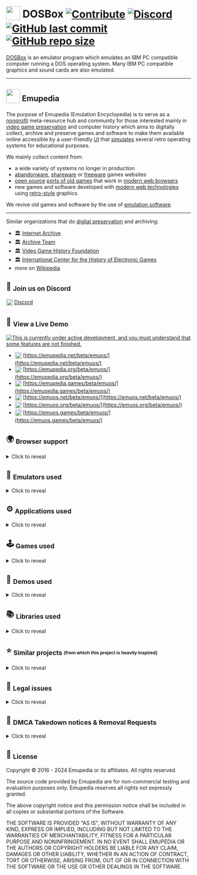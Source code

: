 # <sub><img loading="lazy" width="38" height="38" alt="" src="https://emupedia.net/beta/emuos/assets/images/icons/desktop/dosbox.png" /></sub> DOSBox [![Contribute](https://img.shields.io/badge/contributions-welcome-brightgreen.svg)](https://github.com/Emupedia/emupedia-app-dosbox/pulls) [![Discord](https://img.shields.io/discord/510149138491506688.svg?logo=discord)](https://discord.gg/emupedia-510149138491506688) [![GitHub last commit](https://img.shields.io/github/last-commit/Emupedia/emupedia-app-dosbox.svg)](#-emupedia-----) [![GitHub repo size](https://img.shields.io/github/repo-size/Emupedia/emupedia-app-dosbox.svg)](#-emupedia-----)

[DOSBox](https://www.dosbox.com) is an emulator program which emulates an IBM PC compatible computer running a DOS operating system. Many IBM PC compatible graphics and sound cards are also emulated.

---

## <sub><img loading="lazy" width="38" height="38" alt="" src="https://emupedia.net/beta/emuos/assets/images/logos/emupedia/emupedia-logo.svg" /></sub> Emupedia

The purpose of Emupedia (Emulation Encyclopedia) is to serve as a [nonprofit](https://en.wikipedia.org/wiki/Nonprofit_organization) meta-resource hub and community for those interested mainly in [video game preservation](https://en.wikipedia.org/wiki/Video_game_preservation) and computer history which aims to digitally collect, archive and preserve games and software to make them available online accessible by a user-friendly [UI](https://en.wikipedia.org/wiki/User_interface) that [simulates](https://difference.guru/difference-between-simulator-and-emulator) several retro operating systems for educational purposes.

We mainly collect content from:

* a wide variety of systems no longer in production
* [abandonware](https://en.wikipedia.org/wiki/Abandonware), [shareware](https://en.wikipedia.org/wiki/Shareware) or [freeware](https://en.wikipedia.org/wiki/Freeware) games websites
* [open source](https://en.wikipedia.org/wiki/Free_and_open-source_software) [ports of old games](https://en.wikipedia.org/wiki/Porting) that work in [modern web browsers](https://en.wikipedia.org/wiki/List_of_web_browsers)
* new games and software developed with [modern web technologies](https://en.wikipedia.org/wiki/HTML5) using [retro-style](https://en.wikipedia.org/wiki/Retrogaming) graphics

We revive old games and software by the use of [emulation software](https://en.wikipedia.org/wiki/Emulator).

---
Similar organizations that do [digital preservation](https://en.wikipedia.org/wiki/Digital_preservation) and archiving:

* 🏛 [Internet Archive](https://archive.org)
* 🏛 [Archive Team](https://www.archiveteam.org)
* 🏛 [Video Game History Foundation](https://gamehistory.org)
* 🏛 [International Center for the History of Electronic Games](https://www.museumofplay.org/about/icheg)
* more on [Wikipedia](https://en.wikipedia.org/wiki/List_of_digital_preservation_initiatives)

## 💬 <sub>Join us on Discord</sub>

<sub><img width="18" height="18" alt="" src="https://emupedia.net/beta/emuos/assets/images/icons/desktop/discord.png" /></sub> [Discord](https://discord.gg/emupedia-510149138491506688)

## 👀 <sub>View a Live Demo</sub>
[![This is currently under active development, and you must understand that some features are not finished.](https://emupedia.net/images/under-development.svg)](#-view-a-live-demo)

* <sub><img loading="lazy" width="18" height="18" alt="" src="https://emupedia.net/beta/emuos/assets/images/logos/emupedia/emupedia-logo.svg" /></sub> [https://emupedia.net/beta/emuos/](https://emupedia.net/beta/emuos/)
* <sub><img loading="lazy" width="18" height="18" alt="" src="https://emupedia.net/beta/emuos/assets/images/logos/emupedia/emupedia-logo.svg" /></sub> [https://emupedia.org/beta/emuos/](https://emupedia.org/beta/emuos/)
* <sub><img loading="lazy" width="18" height="18" alt="" src="https://emupedia.net/beta/emuos/assets/images/logos/emupedia/emupedia-logo.svg" /></sub> [https://emupedia.games/beta/emuos/](https://emupedia.games/beta/emuos/)
* <sub><img loading="lazy" width="18" height="18" alt="" src="https://emupedia.net/beta/emuos/assets/images/logos/emupedia/emupedia-logo.svg" /></sub> [https://emuos.net/beta/emuos/](https://emuos.net/beta/emuos/)
* <sub><img loading="lazy" width="18" height="18" alt="" src="https://emupedia.net/beta/emuos/assets/images/logos/emupedia/emupedia-logo.svg" /></sub> [https://emuos.org/beta/emuos/](https://emuos.org/beta/emuos/)
* <sub><img loading="lazy" width="18" height="18" alt="" src="https://emupedia.net/beta/emuos/assets/images/logos/emupedia/emupedia-logo.svg" /></sub> [https://emuos.games/beta/emuos/](https://emuos.games/beta/emuos/)

## 🌍 <sub>Browser support</sub>
<details>
<summary>Click to reveal</summary>

---
[![* application support may vary](https://emupedia.net/images/app-support-may-vary.svg)](#-browser-support)

| Logo                                                                                                                                                                                    | Company               | Name              | Rendering Engine | Version         |
| :---:                                                                                                                                                                                   | :---                  | :---              | :---             | :---:           |
| <img loading="lazy" width="24" height="24" src="https://raw.githubusercontent.com/alrra/browser-logos/master/src/archive/internet-explorer_9-11/internet-explorer_9-11.svg" alt="Internet Explorer" /> | Microsoft             | Internet Explorer | Trident          | <sup>*</sup>11+ |
| <img loading="lazy" width="24" height="24" src="https://raw.githubusercontent.com/alrra/browser-logos/master/src/archive/edge_12-18/edge_12-18.svg" alt="Edge" />                                      | Microsoft             | Edge              | EdgeHTML         | <sup>*</sup>12+ |
| <img loading="lazy" width="24" height="24" src="https://raw.githubusercontent.com/alrra/browser-logos/master/src/edge/edge.svg" alt="Edge" />                                                          | Microsoft             | Edge              | Blink            | 79+             |
| <img loading="lazy" width="24" height="24" src="https://raw.githubusercontent.com/alrra/browser-logos/main/src/archive/firefox_3.5-22/firefox_3.5-22.png" alt="Firefox" />                           | Mozilla               | Firefox           | Gecko            | <sup>*</sup>4+  |
| <img loading="lazy" width="24" height="24" src="https://raw.githubusercontent.com/alrra/browser-logos/master/src/firefox/firefox.svg" alt="Firefox" />                                                 | Mozilla               | Firefox           | Quantum Gecko    | 57+             |
| <img loading="lazy" width="24" height="24" src="https://raw.githubusercontent.com/alrra/browser-logos/master/src/pale-moon/pale-moon.png" alt="Pale Moon" />                                           | Moonchild Productions | Pale Moon         | Goanna           | <sup>*</sup>4+  |
| <img loading="lazy" width="24" height="24" src="https://raw.githubusercontent.com/alrra/browser-logos/master/src/basilisk/basilisk.svg" alt="Basilisk" />                                              | Moonchild Productions | Basilisk          | Goanna           | <sup>*</sup>1+  |
| <img loading="lazy" width="24" height="24" src="https://raw.githubusercontent.com/alrra/browser-logos/master/src/archive/chrome_1-11/chrome_1-11.svg" alt="Chrome" />                                  | Google                | Chrome            | WebKit           | <sup>*</sup>3+  |
| <img loading="lazy" width="24" height="24" src="https://raw.githubusercontent.com/alrra/browser-logos/master/src/chrome/chrome.svg" alt="Chrome" />                                                    | Google                | Chrome            | Blink            | 28+             |
| <img loading="lazy" width="24" height="24" src="https://raw.githubusercontent.com/alrra/browser-logos/master/src/archive/opera_15-32/opera_15-32.png" alt="Opera" />                                   | Opera Software        | Opera             | Presto           | <sup>*</sup>12+ |
| <img loading="lazy" width="24" height="24" src="https://raw.githubusercontent.com/alrra/browser-logos/master/src/opera/opera.svg" alt="Opera" />                                                       | Opera Software        | Opera             | Blink            | 15+             |
| <img loading="lazy" width="24" height="24" src="https://raw.githubusercontent.com/alrra/browser-logos/master/src/safari/safari.png" alt="Safari" />                                                    | Apple                 | Safari            | WebKit           | 8+              |
| <img loading="lazy" width="24" height="24" src="https://raw.githubusercontent.com/alrra/browser-logos/master/src/brave/brave.svg" alt="Brave" />                                                       | Brave Software        | Brave             | Blink            | 1+              |
| <img loading="lazy" width="24" height="24" src="https://raw.githubusercontent.com/alrra/browser-logos/master/src/vivaldi/vivaldi.svg" alt="Vivaldi" />                                                 | Vivaldi Technologies  | Vivaldi           | Blink            | 1+              |
---
</details>

## 🤖 <sub>Emulators used</sub>
<details>
<summary>Click to reveal</summary>

---
[![This list it not always up to date.](https://emupedia.net/images/not-up-to-date.svg)](#-emulators-used)

| Name                        | Website                                                                                                                           | Repository                                                                                                                                            | License                                                                                               |
| :---                        | :---                                                                                                                              | :---                                                                                                                                                  | :---                                                                                                  |
| MAME                        | [mamedev.org](https://www.mamedev.org)                                                                                            | [github.com/mamedev/mame](https://github.com/mamedev/mame)                                                                                            | [GPL-2.0](https://github.com/mamedev/mame/blob/master/LICENSE.md)                                     |
| DOSBox                      | [dosbox.com](https://www.dosbox.com)                                                                                              | [sourceforge.net/projects/dosbox](https://sourceforge.net/projects/dosbox)                                                                            | [GPL-2.0](https://sourceforge.net/projects/dosbox)                                                    |
| Em-DOSBox                   | ❌                                                                                                                                | [github.com/dreamlayers/em-dosbox](https://github.com/dreamlayers/em-dosbox)                                                                          | [GPL-2.0](https://github.com/dreamlayers/em-dosbox/blob/em-dosbox-svn-sdl2/COPYING)                   |
| emularity                   | [archiveteam.org/index.php?title=Emularity](https://www.archiveteam.org/index.php?title=Emularity)                                | [github.com/db48x/emularity](https://github.com/db48x/emularity)                                                                                      | [GPL-3.0](https://github.com/db48x/emularity/blob/master/LICENSE)                                     |
| JS-DOS                      | [js-dos.com](https://js-dos.com/)                                                                                                 | [github.com/caiiiycuk/js-dos](https://github.com/caiiiycuk/js-dos)                                                                                    | [GPL-2.0](https://github.com/caiiiycuk/js-dos/blob/6.22/LICENSE)                                      |
---
</details>

## ⚙ <sub>Applications used</sub>
<details>
<summary>Click to reveal</summary>

---
[![This list it not always up to date.](https://emupedia.net/images/not-up-to-date.svg)](#-applications-used)

| Name                        | Website                                                                                                                           | Repository                                                                                                                                            | License                                                                                               |
| :---                        | :---                                                                                                                              | :---                                                                                                                                                  | :---                                                                                                  |
| Butterchurn                 | [butterchurnviz.com](https://butterchurnviz.com)                                                                                  | [github.com/jberg/butterchurn](https://github.com/jberg/butterchurn)                                                                                  | [MIT](https://github.com/jberg/butterchurn/blob/master/LICENSE)                                       |
| Clippy                      | [pi0.github.io/clippyjs/demo](https://pi0.github.io/clippyjs/demo)                                                                | [github.com/pi0/clippyjs](https://github.com/pi0/clippyjs)                                                                                            | [MIT](https://github.com/pi0/clippyjs/blob/master/LICENCE.md)                                         |
| Clippy.js                   | [smore.com/clippy-js](https://www.smore.com/clippy-js)                                                                            | [github.com/smore-inc/clippy.js](https://github.com/smore-inc/clippy.js)                                                                              | [MIT](https://github.com/smore-inc/clippy.js/blob/master/MIT-LICENSE.txt)                             |
| desktopPet                  | [adrianotiger.github.io/desktopPet](https://adrianotiger.github.io/desktopPet)                                                    | [github.com/Adrianotiger/desktopPet](https://github.com/Adrianotiger/desktopPet)                                                                      | ❓                                                                                                     |
| JS Paint                    | [jspaint.app](https://jspaint.app)                                                                                                | [github.com/1j01/jspaint](https://github.com/1j01/jspaint)                                                                                            | ❓                                                                                                     |
| Method Draw                 | [editor.method.ac](https://editor.method.ac)                                                                                      | [github.com/methodofaction/Method-Draw](https://github.com/methodofaction/Method-Draw)                                                                | [MIT](https://github.com/methodofaction/Method-Draw/blob/master/LICENSE)                              |
| Pipes                       | [1j01.github.io/pipes](https://1j01.github.io/pipes)                                                                              | [github.com/1j01/pipes](https://github.com/1j01/pipes)                                                                                                | [MIT](https://github.com/1j01/pipes/blob/master/LICENSE)                                              |
| SVG Editor                  | [svg-edit.github.io/svgedit/releases/latest](https://svg-edit.github.io/svgedit/releases/latest/editor/svg-editor.html)           | [github.com/SVG-Edit/svgedit](https://github.com/SVG-Edit/svgedit)                                                                                    | [MIT](https://github.com/SVG-Edit/svgedit/blob/master/LICENSE-MIT.txt)                                |
| Visual Studio Code          | [code.visualstudio.com](https://code.visualstudio.com/)                                                                           | [github.com/Microsoft/vscode](https://github.com/Microsoft/vscode/)                                                                                   | [MIT](https://github.com/microsoft/vscode/blob/master/LICENSE.txt)                                    |
| web-esheep                  | [adrianotiger.github.io/web-esheep](https://adrianotiger.github.io/web-esheep)                                                    | [github.com/Adrianotiger/web-esheep](https://github.com/Adrianotiger/web-esheep)                                                                      | [GPL-3.0](https://github.com/Adrianotiger/web-esheep/blob/master/LICENSE)                             |
| WebAmp                      | [webamp.org](https://webamp.org)                                                                                                  | [github.com/captbaritone/webamp](https://github.com/captbaritone/webamp)                                                                              | [MIT](https://github.com/captbaritone/webamp/blob/master/LICENSE.txt)                                 |
---
</details>

## 🕹️ <sub>Games used</sub>
<details>
<summary>Click to reveal</summary>

---
[![This list it not always up to date.](https://emupedia.net/images/not-up-to-date.svg)](#%EF%B8%8F-games-used)

| Name                        | Website                                                                                                                           | Repository                                                                                                                                            | License                                                                                               |
| :---                        | :---                                                                                                                              | :---                                                                                                                                                  | :---                                                                                                  |
| ascii-patrol                | [ascii-patrol.com](https://ascii-patrol.com/area54/ascii-patrol-html5.html)                                                       | [github.com/msokalski/ascii-patrol](https://github.com/msokalski/ascii-patrol)                                                                        | [GPL-3.0](https://github.com/msokalski/ascii-patrol/blob/master/LICENSE)                              |
| C&C - HTML5                 | [adityaravishankar.com](http://www.adityaravishankar.com/projects/games/command-and-conquer/)                                     | [github.com/adityaravishankar/command-and-conquer](https://github.com/adityaravishankar/command-and-conquer)                                          | ❓                                                                                                     |
| Cookie Clicker              | [orteil.dashnet.org/cookieclicker](https://orteil.dashnet.org/cookieclicker/)                                                     | [github.com/ozh/cookieclicker](https://github.com/ozh/cookieclicker)                                                                                  | ❓                                                                                                     |
| d3wasm                      | [wasm.continuation-labs.com/d3demo](http://wasm.continuation-labs.com/d3demo/)                                                    | [github.com/gabrielcuvillier/d3wasm](https://github.com/gabrielcuvillier/d3wasm)                                                                      | [GPL-3.0](https://github.com/gabrielcuvillier/d3wasm/blob/master/COPYING.txt)                         |
| Dark Reign - HTML5          | [qmegas.info/dark-reign-html5](https://qmegas.info/dark-reign-html5/)                                                             | [github.com/qmegas/Dark-Reign---HTML5-Version](https://github.com/qmegas/Dark-Reign---HTML5-Version)                                                  | [MIT](https://github.com/qmegas/Dark-Reign---HTML5-Version/blob/master/README.md#license)             |
| Devilution for Web          | ❌                                                                                                                                | [github.com/d07RiV/devilution](https://github.com/d07RiV/devilution)                                                                                  | [Public Domain](https://github.com/d07RiV/devilution/blob/master/LICENSE)                             |
| Devilution                  | ❌                                                                                                                                | [github.com/diasurgical/devilution](https://github.com/diasurgical/devilution)                                                                        | [SUL](https://github.com/diasurgical/devilution/blob/master/LICENSE.md)                               |
| DiabloWeb                   | [d07riv.github.io/diabloweb](https://d07riv.github.io/diabloweb/)                                                                 | [github.com/d07RiV/diabloweb](https://github.com/d07RiV/diabloweb)                                                                                    | ❓                                                                                                     |
| js-solitaire                | [radovanjanjic.com/js-solitaire](http://radovanjanjic.com/js-solitaire)                                                           | [github.com/rjanjic/js-solitaire](https://github.com/rjanjic/js-solitaire)                                                                            | [MIT](https://github.com/rjanjic/js-solitaire/blob/master/LICENSE)                                    |
| minesweeper                 | [jonziebell.com/minesweeper](http://jonziebell.com/minesweeper)                                                                   | [github.com/ziebelje/minesweeper](https://github.com/ziebelje/minesweeper)                                                                            | ❓                                                                                                     |
| noa-engine                  | [andyhall.github.io/noa-testbed](https://andyhall.github.io/noa-testbed/)                                                         | [github.com/andyhall/noa](https://github.com/andyhall/noa)                                                                                            | [MIT](https://github.com/andyhall/noa/blob/master/LICENSE.txt)                                        |
| Ogar3                       | [ogar3-demo.herokuapp.com](https://ogar3-demo.herokuapp.com/)                                                                     | [github.com/Faris90/Ogar3](https://github.com/Faris90/Ogar3)                                                                                          | [Apache-2.0](https://github.com/Faris90/Ogar3/blob/master/LICENSE.md)                                 |
| OpenLara                    | [xproger.info/projects/OpenLara](http://xproger.info/projects/OpenLara/)                                                          | [github.com/XProger/OpenLara](https://github.com/XProger/OpenLara)                                                                                    | [BSD-2-Clause](https://github.com/XProger/OpenLara/blob/master/LICENSE)                               |
| OpenTomb                    | [opentomb.github.io](https://opentomb.github.io)                                                                                  | [github.com/opentomb/OpenTomb](https://github.com/opentomb/OpenTomb)                                                                                  | [LGPL-3.0](https://github.com/opentomb/OpenTomb/blob/master/LICENSE)                                  |
| OpenTTD                     | [openttd.org](https://www.openttd.org/)                                                                                           | [github.com/OpenTTD/OpenTTD](https://github.com/OpenTTD/OpenTTD)                                                                                      | [GPL-2.0](https://github.com/OpenTTD/OpenTTD/blob/master/COPYING.md)                                  |
| OpenXcom                    | [openxcom.org](https://openxcom.org/)                                                                                             | [github.com/OpenXcom/OpenXcom](https://github.com/OpenXcom/OpenXcom)                                                                                  | [GPL-3.0](https://github.com/OpenXcom/OpenXcom/blob/master/LICENSE.txt)                               |
| Pac-Man - HTML5             | [pacman-e281c.firebaseapp.com](https://pacman-e281c.firebaseapp.com/)                                                             | [github.com/luciopanepinto/pacman](https://github.com/luciopanepinto/pacman)                                                                          | [GPL-3.0](https://github.com/luciopanepinto/pacman/blob/master/LICENSE)                               |
| Pikachu Volleyball          | [gorisanson.github.io](https://gorisanson.github.io/pikachu-volleyball/en/)                                                       | [github.com/gorisanson/pikachu-volleyball](https://github.com/gorisanson/pikachu-volleyball)                                                          | ❓                                                                                                     |
| RA2HTML5                    | [ra2html5.surge.sh](https://ra2html5.surge.sh/)                                                                                   | ❌                                                                                                                                                    | ❓                                                                                                     |
| Quake2 PlayN                | [quake2playn.appspot.com](https://quake2playn.appspot.com/)                                                                       | [github.com/stefanhaustein/quake2-playn-port](https://github.com/stefanhaustein/quake2-playn-port)                                                    | [GPL-2.0](https://github.com/id-Software/Quake-2/blob/master/gnu.txt)                                 |
| QuakeJS                     | [quakejs.com](http://www.quakejs.com/)                                                                                            | [github.com/inolen/quakejs](https://github.com/inolen/quakejs)                                                                                        | [GPL-2.0](https://github.com/id-Software/Quake-III-Arena/blob/master/COPYING.txt)                     |
| planet_quake                | [quake.games](https://quake.games/)                                                                                               | [github.com/briancullinan/planet_quake](https://github.com/briancullinan/planet_quake)                                                                | [GPL-2.0](https://github.com/id-Software/Quake-III-Arena/blob/master/COPYING.txt)                     |
| Skifree.js                  | [basicallydan.github.io/skifree.js](http://basicallydan.github.io/skifree.js/)                                                    | [github.com/basicallydan/skifree.js](https://github.com/basicallydan/skifree.js)                                                                      | [MIT](https://github.com/basicallydan/skifree.js/blob/master/license.md)                              |
| Street Fighter Alpha        | [gamedev8.github.io/js-sfa](https://gamedev8.github.io/js-sfa/default.htm)                                                        | [github.com/gamedev8/js-sfa](https://github.com/gamedev8/js-sfa)                                                                                      | 😁 Permission granted from the author(s) 👍                                                           |
| WebAssembly DOOM            | [wadcmd.com](https://wadcmd.com/)                                                                                                 | [github.com/lazarv/wasm-doom](https://github.com/lazarv/wasm-doom)                                                                                    | [GPL-2.0](https://github.com/lazarv/wasm-doom/blob/master/COPYING.md)                                 |
| WebQuake                    | [webquake.quaddicted.com/Client](https://webquake.quaddicted.com/client/index.htm)                                                | [github.com/Triang3l/WebQuake](https://github.com/triang3l/webquake)                                                                                  | [GPL-2.0](https://github.com/triang3l/webquake/blob/master/GNU.md)                                    |
| Wolfenstein 3D              | ❌                                                                                                                                | [github.com/id-Software/wolf3d-browser](https://github.com/id-Software/wolf3d-browser)                                                                | [GPL-2.0](https://github.com/id-Software/wolf3d-browser/blob/master/COPYING.txt)                      |
| Wolfenstein 3D (Canvas)     | [users.atw.hu/wolf3d](http://users.atw.hu/wolf3d)                                                                                 | ❌                                                                                                                                                    | [GPL-2.0](http://users.atw.hu/wolf3d/COPYING.txt)                                                     |
| Xash3D-Emscripten           | [icrazyblaze.github.io](https://icrazyblaze.github.io/Xash3D-Emscripten/xash-intro.html)                                          | [github.com/FWGS/xash3d](https://github.com/FWGS/xash3d)                                                                                              | [GPL-3.0](https://github.com/FWGS/xash3d/blob/master/COPYING)                                         |

⭐ Honorable mentions <sub><sup>(not included because a more faithfull alternative was used)</sup></sub>

| Name                        | Website                                                                                                                           | Repository                                                                                                                                            | License                                                                                               |
| :---                        | :---                                                                                                                              | :---                                                                                                                                                  | :---                                                                                                  |
| minesweeper_js              | [minesweeper.zone](https://minesweeper.zone)                                                                                      | [github.com/reed-jones/minesweeper_js](https://github.com/reed-jones/minesweeper_js)                                                                  | [CC BY-NC 4.0](https://github.com/reed-jones/minesweeper_js/blob/master/LICENSE)                      |
| winmine-exe                 | [winmine-exe.now.sh](https://winmine-exe.now.sh)                                                                                  | [github.com/1000hz/winmine-exe](https://github.com/1000hz/winmine-exe)                                                                                | ❓                                                                                                     |
| HTML5 Pacman                | ❌                                                                                                                                | [github.com/daleharvey/pacman](https://github.com/daleharvey/pacman)                                                                                  | [WTFPL](https://github.com/daleharvey/pacman/blob/master/LICENSE)                                     |
---
</details>

## 🔫 <sub>Demos used</sub>
<details>
<summary>Click to reveal</summary>

---
[![This list it not always up to date.](https://emupedia.net/images/not-up-to-date.svg)](#-demos-used)

| Name                        | Website                                                                                                                           | Repository                                                                                                                                            | License                                                                                                 |
| :---                        | :---                                                                                                                              | :---                                                                                                                                                  | :---                                                                                                    |
| 3D Spatial Audio            | [howlerjs.com/#spatial](https://howlerjs.com/#spatial)                                                                            | [github.com/goldfire/howler.js](https://github.com/goldfire/howler.js/tree/master/examples/3d)                                                        | [MIT](https://github.com/goldfire/howler.js/blob/master/LICENSE.md)                                     |
| 8-bit Palette Color Cycling | [effectgames.com/demos/canvascycle](http://effectgames.com/demos/canvascycle/)                                                    | [effectgames.com/effect/article-Old_School_Color_Cycling_with_HTML5](http://effectgames.com/effect/article-Old_School_Color_Cycling_with_HTML5.html)  | [LGPL-3.0](http://effectgames.com/effect/article-Old_School_Color_Cycling_with_HTML5.html#_section_1_6) |
| asciicker                   | [asciicker.com/y3](http://asciicker.com/y3/)                                                                                      | ❌                                                                                                                                                    | 😁 Permission granted from the author(s) 👍                                                             |
| Biolab Disaster             | [playbiolab.com](https://playbiolab.com)                                                                                          | ❌                                                                                                                                                    | 😁 Permission granted from the author(s) 👍                                                             |
| Super Blob Blaster          | [phoboslab.org/twopointfive](https://phoboslab.org/twopointfive)                                                                  | [github.com/phoboslab/TwoPointFive](https://github.com/phoboslab/twopointfive)                                                                        | [MIT](https://github.com/phoboslab/TwoPointFive/blob/master/LICENSE)                                    |
| Voxel Space                 | [s-macke.github.io/VoxelSpace](https://s-macke.github.io/VoxelSpace/VoxelSpace.html)                                              | [github.com/s-macke/VoxelSpace](https://github.com/s-macke/VoxelSpace)                                                                                | [MIT](https://github.com/s-macke/VoxelSpace/blob/master/LICENSE)                                        |
---
</details>

## 📚 <sub>Libraries used</sub>
<details>
<summary>Click to reveal</summary>

---
[![This list it not always up to date.](https://emupedia.net/images/not-up-to-date.svg)](#-libraries-used)

| Name                        | Website                                                                                                                           | Repository                                                                                                   | License                                                                                       |
| :---                        | :---                                                                                                                              | :---                                                                                                         | :---                                                                                          |
| **Frontend**                |                                                                                                                                   |                                                                                                              |                                                                                               |
| Bootstrap                   | [getbootstrap.com](https://getbootstrap.com/)                                                                                     | [github.com/twbs/bootstrap](https://github.com/twbs/bootstrap)                                               | [MIT](https://github.com/twbs/bootstrap/blob/master/LICENSE)                                  |
| Datatables                  | [datatables.net](https://datatables.net/)                                                                                         | [github.com/DataTables/DataTables](https://github.com/DataTables/DataTables)                                 | [MIT](https://github.com/DataTables/DataTables/blob/master/license.txt)                       |
| RequireJS                   | [requirejs.org](https://requirejs.org)                                                                                            | [github.com/requirejs/requirejs](https://github.com/requirejs/requirejs)                                     | [BSD/MIT](https://github.com/requirejs/requirejs/blob/master/LICENSE)                         |
| RequireJS Text Plugin       | [requirejs.org](https://requirejs.org/docs/api.html#text)                                                                         | [github.com/requirejs/text](https://github.com/requirejs/text)                                               | [BSD/MIT](https://github.com/requirejs/text/blob/master/LICENSE)                              |
| RequireJS JSON Plugin       | ❌                                                                                                                                | [github.com/millermedeiros/requirejs-plugins](https://github.com/millermedeiros/requirejs-plugins)           | [MIT](https://github.com/millermedeiros/requirejs-plugins/blob/master/LICENSE.txt)            |
| RequireJS NoExt Plugin      | ❌                                                                                                                                | [github.com/millermedeiros/requirejs-plugins](https://github.com/millermedeiros/requirejs-plugins)           | [MIT](https://github.com/millermedeiros/requirejs-plugins/blob/master/LICENSE.txt)            |
| jQuery                      | [jquery.com](https://jquery.com)                                                                                                  | [github.com/jquery/jquery](https://github.com/jquery/jquery)                                                 | [MIT](https://github.com/jquery/jquery/blob/master/LICENSE.txt)                               |
| jQuery Migrate              | [jquery.com](https://jquery.com/upgrade-guide/3.0/#jquery-migrate-plugin)                                                         | [github.com/jquery/jquery-migrate](https://github.com/jquery/jquery-migrate)                                 | [BSD/MIT](https://github.com/jquery/jquery-migrate/blob/master/LICENSE.txt)                   |
| jQuery MouseWheel           | ❌                                                                                                                                | [github.com/jquery/jquery-mousewheel](https://github.com/jquery/jquery-mousewheel)                           | [BSD/MIT](https://github.com/jquery/jquery-mousewheel/blob/master/LICENSE.txt)                |
| jQuery Custom Scrollbar     | [manos.malihu.gr/jquery-custom-content-scroller](http://manos.malihu.gr/jquery-custom-content-scroller)                           | [github.com/malihu/malihu-custom-scrollbar-plugin](https://github.com/malihu/malihu-custom-scrollbar-plugin) | [MIT](https://github.com/malihu/malihu-custom-scrollbar-plugin/blob/master/LICENSE.txt)       |
| jQuiery Ajax Retry          | ❌                                                                                                                                | [github.com/johnkpaul/jquery-ajax-retry](https://github.com/johnkpaul/jquery-ajax-retry)                     | [MIT](https://github.com/johnkpaul/jquery-ajax-retry/blob/master/LICENSE-MIT)                 |
| jQueryUI                    | [jqueryui.com](https://jqueryui.com)                                                                                              | [github.com/jquery/jquery-ui](https://github.com/jquery/jquery-ui)                                           | [BSD/MIT](https://github.com/jquery/jquery-ui/blob/master/LICENSE.txt)                        |
| jQueryUI Tree Control       | ❌                                                                                                                                | [github.com/tarunbatta/jqueryUiTreeControl](https://github.com/tarunbatta/jqueryUiTreeControl)               | [MIT](https://github.com/tarunbatta/jqueryUiTreeControl/blob/master/LICENSE.txt)              |
| jQueryUI Context Menu       | [wwwendt.de/tech/demo/jquery-contextmenu/demo](http://wwwendt.de/tech/demo/jquery-contextmenu/demo)                               | [github.com/mar10/jquery-ui-contextmenu](https://github.com/mar10/jquery-ui-contextmenu)                     | [MIT](https://github.com/mar10/jquery-ui-contextmenu/blob/master/LICENSE.txt)                 |
| Simone                      | [cezarykluczynski.github.io/simone/docs](http://cezarykluczynski.github.io/simone/docs)                                           | [github.com/cezarykluczynski/simone](https://github.com/cezarykluczynski/simone)                             | [MIT](https://github.com/cezarykluczynski/simone/blob/master/LICENSE.txt)                     |
| **Canvas/WebGL**            |                                                                                                                                   |                                                                                                              |                                                                                               |
| Phaser                      | [phaser.io](https://phaser.io)                                                                                                    | [github.com/photonstorm/phaser](https://github.com/photonstorm/phaser)                                       | [MIT](https://github.com/photonstorm/phaser/blob/master/license.txt)                          |
| Impact                      | [impactjs.com](https://impactjs.com)                                                                                              | [github.com/phoboslab/Impact](https://github.com/phoboslab/impact)                                           | [MIT](https://github.com/phoboslab/impact/blob/master/LICENSE)                                |
| **Audio**                   |                                                                                                                                   |                                                                                                              |                                                                                               |
| howler.js                   | [howlerjs.com](https://howlerjs.com)                                                                                              | [github.com/goldfire/howler.js](https://github.com/goldfire/howler.js)                                       | [MIT](https://github.com/goldfire/howler.js/blob/master/LICENSE.md)                           |
| **Filesystem**              |                                                                                                                                   |                                                                                                              |                                                                                               |
| Octokat.js                  | [philschatz.com/2014/05/25/octokat](https://philschatz.com/2014/05/25/octokat)                                                    | [github.com/philschatz/octokat.js](https://github.com/philschatz/octokat.js)                                 | [MIT](https://github.com/philschatz/octokat.js/blob/master/LICENSE.md)                        |
| BrowserFS                   | [jvilk.com/browserfs/2.0.0-beta](https://jvilk.com/browserfs/2.0.0-beta)                                                          | [github.com/jvilk/BrowserFS](https://github.com/jvilk/BrowserFS)                                             | [MIT](https://github.com/jvilk/BrowserFS/blob/master/LICENSE)                                 |
| jszip                       | [stuk.github.io/jszip](https://stuk.github.io/jszip)                                                                              | [github.com/Stuk/jszip](https://github.com/Stuk/jszip)                                                       | [GPL-3.0/MIT](https://github.com/Stuk/jszip/blob/master/LICENSE.markdown)                     |
| Dropbox SDK                 | [dropbox.com/developers](https://www.dropbox.com/developers)                                                                      | [github.com/dropbox/dropbox-sdk-js](https://github.com/dropbox/dropbox-sdk-js)                               | [MIT](https://github.com/dropbox/dropbox-sdk-js/blob/master/LICENSE)                          |
| File Saver                  | [eligrey.com/blog/saving-generated-files-on-the-client-side](https://eligrey.com/blog/saving-generated-files-on-the-client-side/) | [github.com/eligrey/FileSaver.js](https://github.com/eligrey/FileSaver.js/)                                  | [MIT](https://github.com/eligrey/FileSaver.js/blob/master/LICENSE.md)                         |
| **Crypto**                  |                                                                                                                                   |                                                                                                              |                                                                                               |
| jsrsasign                   | [kjur.github.io/jsrsasign](http://kjur.github.io/jsrsasign)                                                                       | [github.com/kjur/jsrsasign](https://github.com/kjur/jsrsasign)                                               | [BSD/MIT](https://github.com/kjur/jsrsasign/blob/master/LICENSE.txt)                          |
| **Utils**                   |                                                                                                                                   |                                                                                                              |                                                                                               |
| Purl                        | ❌                                                                                                                                | [github.com/allmarkedup/purl](https://github.com/allmarkedup/purl)                                           | [MIT](https://github.com/allmarkedup/purl/blob/master/LICENSE)                                |
| JSONPath                    | [goessner.net/articles/JsonPath](https://goessner.net/articles/JsonPath)                                                          | [code.google.com/archive/p/jsonpath](https://code.google.com/archive/p/jsonpath)                             | [MIT](https://code.google.com/archive/p/jsonpath)                                             |
| Markdown                    | [daringfireball.net/projects/markdown](https://daringfireball.net/projects/markdown)                                              | ❌                                                                                                           | [BSD](https://daringfireball.net/projects/markdown/license)                                   |
| Marked                      | [marked.js.org](https://marked.js.org)                                                                                            | [github.com/markedjs/marked](https://github.com/markedjs/marked)                                             | [MIT](https://github.com/markedjs/marked/blob/master/LICENSE.md)                              |
| Firebug Lite                | [getfirebug.com/releases/lite/1.2](https://getfirebug.com/releases/lite/1.2)                                                      | [github.com/firebug/firebug-lite](https://github.com/firebug/firebug-lite)                                   | [BSD](https://github.com/firebug/firebug-lite/blob/master/license.txt)                        |
| Firebug Lite IE             | ❌                                                                                                                                | [github.com/firebug/firebug-lite](https://github.com/sormy/firebug-lite-ie)                                  | [BSD](https://github.com/sormy/firebug-lite-ie/blob/master/license.txt)                       |
| **Polyfills**               |                                                                                                                                   |                                                                                                              |                                                                                               |
| ES3 Base64 Polyfill         | ❌                                                                                                                                | [github.com/davidchambers/Base64.js](https://github.com/davidchambers/Base64.js)                             | [Apache 2.0](https://github.com/davidchambers/Base64.js/blob/master/LICENSE)                  |
| ES5 Typed Array Polyfill    | ❌                                                                                                                                | [github.com/inexorabletash/polyfill](https://github.com/inexorabletash/polyfill)                             | [MIT/Unlicense](https://github.com/inexorabletash/polyfill/blob/master/LICENSE.md)            |
| ES6 Promise Polyfill        | ❌                                                                                                                                | [github.com/stefanpenner/es6-promise](https://github.com/stefanpenner/es6-promise)                           | [MIT](https://github.com/stefanpenner/es6-promise/blob/master/LICENSE)                        |
| ES6 Fetch Polyfill          | ❌                                                                                                                                | [github.com/github/fetch](https://github.com/github/fetch)                                                   | [MIT](https://github.com/github/fetch/blob/master/LICENSE)                                    |
---
</details>

## ⭐ <sub>Similar projects <sub><sup>(from which this project is heavily inspired)</sup></sub></sub>
<details>
<summary>Click to reveal</summary>

---

OS-like Desktops

| Name                        | Website                                                                                                                           | Repository                                                                                                   | License                                                                                       |
| :---                        | :---                                                                                                                              | :---                                                                                                         | :---                                                                                          |
| 98.js                       | [98.js.org](https://98.js.org/)                                                                                                   | [github.com/1j01/98](https://github.com/1j01/98)                                                             | ❓                                                                                             |
| AaronOS                     | [aaronos.dev](https://aaronos.dev/)                                                                                               | [github.com/MineAndCraft12/AaronOS](https://github.com/MineAndCraft12/AaronOS)                               | [EULA](https://github.com/MineAndCraft12/AaronOS/blob/master/eula.txt)                        |
| AnuraOS                     | [anura.pro](https://anura.pro/)                                                                                                   | [github.com/MercuryWorkshop/anuraOS](https://github.com/MercuryWorkshop/anuraOS)                             | [AGPL-3.0](https://github.com/MercuryWorkshop/anuraOS/blob/main/LICENSE)                      |
| daedalOS                    | [dustinbrett.com](https://dustinbrett.com/)                                                                                       | [github.com/DustinBrett/daedalOS](https://github.com/DustinBrett/daedalOS)                                   | [MIT](https://github.com/DustinBrett/daedalOS/blob/main/LICENSE)                              |
| jQuery Desktop              | [desktop.sonspring.com](https://desktop.sonspring.com/)                                                                           | [github.com/nathansmith/jQuery-Desktop](https://github.com/nathansmith/jQuery-Desktop)                       | [GPL-3.0/MIT](https://github.com/nathansmith/jQuery-Desktop/blob/master/README.txt)           |
| macos-web                   | [macos-web.app](https://macos-web.app/)                                                                                           | [github.com/puruvj/macos-web](https://github.com/puruvj/macos-web)                                           | [MIT](https://github.com/PuruVJ/macos-web/blob/main/LICENSE)                                  |
| OS.js                       | [os-js.org](https://www.os-js.org/)                                                                                               | [github.com/os-js/OS.js](https://github.com/os-js/OS.js)                                                     | [BSD](https://github.com/os-js/OS.js/blob/master/LICENSE)                                     |
| Packard Belle               | [packard-belle.netlify.com](https://packard-belle.netlify.com/)                                                                   | [github.com/padraigfl/packard-belle](https://github.com/padraigfl/packard-belle)                             | [MIT](https://github.com/padraigfl/packard-belle/blob/master/LICENSE)                         |
| Puter                       | [puter.com](https://puter.com)                                                                                                    | [github.com/HeyPuter/puter](https://github.com/HeyPuter/puter)                                               | [AGPL-3.0](https://github.com/HeyPuter/puter/blob/master/LICENSE.txt)                         |
| Rahul.io                    | [rahul.io](https://rahul.io/)                                                                                                     | [github.com/lolstring/window98-html-css-js](https://github.com/lolstring/window98-html-css-js)               | [MIT](https://github.com/lolstring/window98-html-css-js/blob/master/LICENSE)                  |
| React95                     | [react95.io](https://react95.io/)                                                                                                 | [github.com/arturbien/React95](https://github.com/arturbien/React95)                                         | [MIT](https://github.com/arturbien/React95/blob/master/LICENSE)                               |
| Win11-HTML                  | [notaperson535.github.io/Win11-HTML](https://notaperson535.github.io/Win11-HTML)                                                  | [github.com/notAperson535/Win11-HTML](https://github.com/notAperson535/Win11-HTML)                           | [MIT](https://github.com/notAperson535/Win11-HTML/blob/main/LICENSE)                          |
| win11-svelte                | [win11.yashash.dev](https://win11.yashash.dev/)                                                                                   | [github.com/yashash-pugalia/win11-svelte](https://github.com/yashash-pugalia/win11-svelte)                   | [MIT](https://github.com/yashash-pugalia/win11-svelte/blob/main/LICENSE)                      |
| windows93                   | [windows93.net](https://windows93.net/)                                                                                           | ❌                                                                                                           | [CC BY-NC 4.0](https://windows93.net/#!/c/TOS.html)                                           |
| windows96                   | [windows96.net](https://windows96.net/)                                                                                           | ❌                                                                                                           | ❓                                                                                             |
| winXP                       | [winxp.now.sh](https://winxp.now.sh/)                                                                                             | [github.com/ShizukuIchi/winXP](https://github.com/ShizukuIchi/winXP)                                         | [MIT](https://github.com/ShizukuIchi/winXP/blob/master/LICENSE)                               |
| X-WebDesktop-Vue            | [oxoyo.co/X-WebDesktop-Vue](https://oxoyo.co/X-WebDesktop-Vue/)                                                                   | [github.com/OXOYO/X-WebDesktop-Vue](https://github.com/OXOYO/X-WebDesktop-Vue)                               | [MIT](https://github.com/OXOYO/X-WebDesktop-Vue/blob/master/LICENSE)                          |
| ZineOS                      | [whimsy.space](https://whimsy.space/)                                                                                             | [github.com/STRd6/zine](https://github.com/STRd6/zine)                                                       | [MIT](https://github.com/STRd6/zine/blob/master/LICENSE)                                      |

UI Toolkits

| Name                        | Website                                                                                                                           | Repository                                                                                                   | License                                                                                       |
| :---                        | :---                                                                                                                              | :---                                                                                                         | :---                                                                                          |
| 7.css                       | [khang-nd.github.io/7.css](https://khang-nd.github.io/7.css/)                                                                     | [github.com/khang-nd/7.css](https://github.com/khang-nd/7.css)                                               | [MIT](https://github.com/khang-nd/7.css/blob/main/LICENSE)                                    |
| 98.css                      | [jdan.github.io/98.css](https://jdan.github.io/98.css/)                                                                           | [github.com/jdan/98.css](https://github.com/jdan/98.css)                                                     | [MIT](https://github.com/jdan/98.css/blob/main/LICENSE)                                       |
| BOOTSTRA.386                | [kristopolous.github.io/BOOTSTRA.386](http://kristopolous.github.io/BOOTSTRA.386/demo.html)                                       | [github.com/kristopolous/BOOTSTRA.386](https://github.com/kristopolous/BOOTSTRA.386)                         | [APACHE](https://github.com/kristopolous/BOOTSTRA.386/blob/master/LICENSE)                    |
| os-gui.js                   | [1j01.github.io/os-gui](https://1j01.github.io/os-gui/demo/)                                                                      | [github.com/1j01/os-gui](https://github.com/1j01/os-gui)                                                     | [MIT](https://github.com/1j01/os-gui/blob/master/LICENSE)                                     |
| React95                     | [react95.github.io/React95](https://react95.github.io/React95/)                                                                   | [github.com/React95/React95](https://github.com/React95/React95)                                             | [MIT](https://github.com/React95/React95/blob/master/LICENSE)                                 |
| vue-win-3.1                 | [disjfa.github.io/vue-win-3.1](https://disjfa.github.io/vue-win-3.1/)                                                             | [github.com/disjfa/vue-win-3.1](https://github.com/disjfa/vue-win-3.1)                                       | ❓                                                                                             |
| XP.css                      | [botoxparty.github.io/XP.css](https://botoxparty.github.io/XP.css/)                                                               | [github.com/botoxparty/XP.css](https://github.com/botoxparty/XP.css)                                         | [MIT](https://github.com/botoxparty/XP.css/blob/main/LICENSE)                                 |
---
</details>

## 📑 <sub>Legal issues</sub>
<details>
<summary>Click to reveal</summary>

---
In general, the copying and distribution of video games that are under copyright without authorization is considered a copyright violation (often called as software piracy).

Through the Library of Congress, some key exemptions to the DMCA have been granted to allow for video game preservation.

* In the 2003 set of exemptions, the Library disallowed enforcement of the DMCA for "computer programs protected by dongles that prevent access due to malfunction or damage and which are obsolete" and for "computer programs and video games distributed in formats that have become obsolete and which require the original media or hardware as a condition of access".
* In the 2015 exemptions, the Library granted permission for preservationists to work around copy-protection in games which required an authentication step with an external server that was no longer online prior to playing the game which otherwise did not require online connectivity; this specifically did not cover games that were based on a server-client mode like most massively-multiplayer online games (MMOs).
* In the 2018 exemptions, the Library allowed for preservation and fair use of server-based games like MMos, permitting preservationists to offer such games where they have legally obtained the game's code within museums and libraries.

More information here: [https://www.copyright.gov/1201/docs/librarian_statement_01.html](https://www.copyright.gov/1201/docs/librarian_statement_01.html)

---
</details>

## 📄 <sub>DMCA Takedown notices & Removal Requests</sub>
<details>
<summary>Click to reveal</summary>

---
Emupedia is aware of intellectual property rights and other proprietary rights of others.

If you own the copyrights to a title on Emupedia and would like to request removal please note that we process all correct and complete removal requests within 5 working days.

Please include the following information in your claim request:

* Identification of the copyrighted work that you claim has been infringed;
* An exact description of where the material is located;
* Your full address, phone number, and email address;
* A statement by you that you have a good-faith belief that the disputed use is not authorized by the copyright owner, its agent, or the law;
* A statement by you, made under penalty of perjury, that the above information in your notice is accurate and that you are the owner of the copyright interest involved or are authorized to act on behalf of that owner;
* Your electronic or physical signature.

You may send an email to **dmca [at] emupedia.net** for all **DMCA Takedown notices / Removal Requests**.

You will receive a confirmation once your request has been processed.

---
</details>

## 📝 <sub>License</sub>

Copyright © 2016 - 2024 Emupedia or its affiliates. All rights reserved.

The source code provided by Emupedia are for non-commercial testing and evaluation
purposes only. Emupedia reserves all rights not expressly granted.

The above copyright notice and this permission notice shall be included in
all copies or substantial portions of the Software.

THE SOFTWARE IS PROVIDED "AS IS", WITHOUT WARRANTY OF ANY KIND, EXPRESS OR
IMPLIED, INCLUDING BUT NOT LIMITED TO THE WARRANTIES OF MERCHANTABILITY,
FITNESS FOR A PARTICULAR PURPOSE AND NONINFRINGEMENT. IN NO EVENT SHALL
EMUPEDIA OR THE AUTHORS OR COPYRIGHT HOLDERS BE LIABLE FOR ANY CLAIM,
DAMAGES OR OTHER LIABILITY, WHETHER IN AN ACTION OF CONTRACT, TORT OR
OTHERWISE, ARISING FROM, OUT OF OR IN CONNECTION WITH THE SOFTWARE OR
THE USE OR OTHER DEALINGS IN THE SOFTWARE.